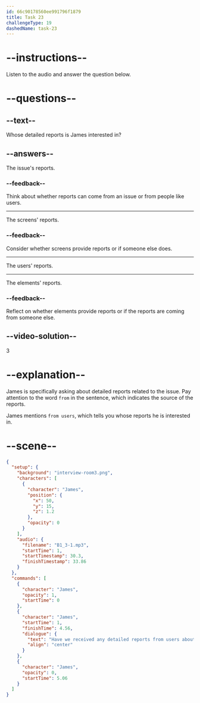 ```yaml
---
id: 66c90178560ee991796f1879
title: Task 23
challengeType: 19
dashedName: task-23
---
```

<!-- (Audio) James: Have we received any detailed reports from users about this issue? -->

# --instructions--

Listen to the audio and answer the question below.

# --questions--

## --text--

Whose detailed reports is James interested in?

## --answers--

The issue's reports.

### --feedback--

Think about whether reports can come from an issue or from people like users.

---

The screens' reports.

### --feedback--

Consider whether screens provide reports or if someone else does.

---

The users' reports.

---

The elements' reports.

### --feedback--

Reflect on whether elements provide reports or if the reports are coming from someone else.
  
## --video-solution--

3

# --explanation--

James is specifically asking about detailed reports related to the issue. 
Pay attention to the word `from` in the sentence, which indicates the source of the reports. 

James mentions `from users`, which tells you whose reports he is interested in. 

# --scene--

```json
{
  "setup": {
    "background": "interview-room3.png",
    "characters": [
      {
        "character": "James",
        "position": {
          "x": 50,
          "y": 15,
          "z": 1.2
        },
        "opacity": 0
      }
    ],
    "audio": {
      "filename": "B1_3-1.mp3",
      "startTime": 1,
      "startTimestamp": 30.3,
      "finishTimestamp": 33.86
    }
  },
  "commands": [
    {
      "character": "James",
      "opacity": 1,
      "startTime": 0
    },
    {
      "character": "James",
      "startTime": 1,
      "finishTime": 4.56,
      "dialogue": {
        "text": "Have we received any detailed reports from users about this issue?",
        "align": "center"
      }
    },
    {
      "character": "James",
      "opacity": 0,
      "startTime": 5.06
    }
  ]
}
```
